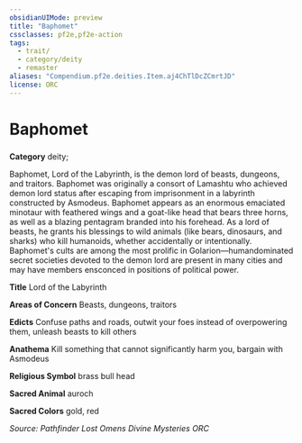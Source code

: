 ```yaml
---
obsidianUIMode: preview
title: "Baphomet"
cssclasses: pf2e,pf2e-action
tags:
  - trait/
  - category/deity
  - remaster
aliases: "Compendium.pf2e.deities.Item.aj4ChTlDcZCmrtJD"
license: ORC
---
```

# Baphomet

### 

**Category** deity; 




Baphomet, Lord of the Labyrinth, is the demon lord of beasts, dungeons, and traitors. Baphomet was originally a consort of Lamashtu who achieved demon lord status after escaping from imprisonment in a labyrinth constructed by Asmodeus. Baphomet appears as an enormous emaciated minotaur with feathered wings and a goat-like head that bears three horns, as well as a blazing pentagram branded into his forehead. As a lord of beasts, he grants his blessings to wild animals (like bears, dinosaurs, and sharks) who kill humanoids, whether accidentally or intentionally. Baphomet's cults are among the most prolific in Golarion—humandominated secret societies devoted to the demon lord are present in many cities and may have members ensconced in positions of political power.

**Title** Lord of the Labyrinth

**Areas of Concern** Beasts, dungeons, traitors

**Edicts** Confuse paths and roads, outwit your foes instead of overpowering them, unleash beasts to kill others

**Anathema** Kill something that cannot significantly harm you, bargain with Asmodeus

**Religious Symbol** brass bull head

**Sacred Animal** auroch

**Sacred Colors** gold, red

*Source: Pathfinder Lost Omens Divine Mysteries*
*ORC*
